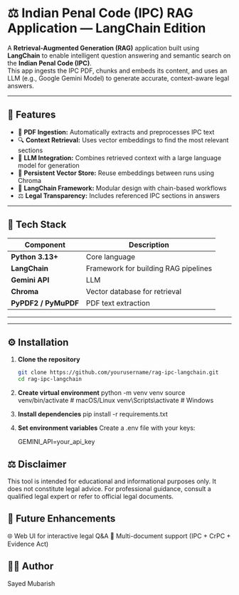 # ⚖️ Indian Penal Code (IPC) RAG Application — LangChain Edition

A **Retrieval-Augmented Generation (RAG)** application built using **LangChain** to enable intelligent question answering and semantic search on the **Indian Penal Code (IPC)**.  
This app ingests the IPC PDF, chunks and embeds its content, and uses an LLM (e.g., Google Gemini Model) to generate accurate, context-aware legal answers.

---

## 🚀 Features

- 📄 **PDF Ingestion:** Automatically extracts and preprocesses IPC text  
- 🔍 **Context Retrieval:** Uses vector embeddings to find the most relevant sections  
- 🧠 **LLM Integration:** Combines retrieved context with a large language model for generation  
- 💾 **Persistent Vector Store:** Reuse embeddings between runs using Chroma  
- 🧩 **LangChain Framework:** Modular design with chain-based workflows  
- ⚖️ **Legal Transparency:** Includes referenced IPC sections in answers  

---

## 🧩 Tech Stack

| Component | Description |
|------------|-------------|
| **Python 3.13+** | Core language |
| **LangChain** | Framework for building RAG pipelines |
| **Gemini API** | LLM  |
| **Chroma** | Vector database for retrieval |
| **PyPDF2 / PyMuPDF** | PDF text extraction |


---


---

## ⚙️ Installation

1. **Clone the repository**
   ```bash
   git clone https://github.com/yourusername/rag-ipc-langchain.git
   cd rag-ipc-langchain

2. **Create virtual environment**
    python -m venv venv
    source venv/bin/activate   # macOS/Linux
    venv\Scripts\activate      # Windows

3. **Install dependencies**
    pip install -r requirements.txt

4. **Set environment variables**
    Create a .env file with your keys:

    GEMINI_API=your_api_key


## ⚖️ Disclaimer
This tool is intended for educational and informational purposes only.
It does not constitute legal advice. For professional guidance, consult a qualified legal expert or refer to official legal documents.


## 🌟 Future Enhancements

🌐 Web UI for interactive legal Q&A
🔎 Multi-document support (IPC + CrPC + Evidence Act)


## 🧑‍💻 Author
Sayed Mubarish